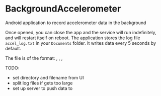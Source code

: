 # BackgroundAccelerometer
Android application to record accelerometer data in the background

Once opened, you can close the app and the service will run indefinitely, and will restart itself on reboot. 
The application stores the log file `accel_log.txt` in your `Documents` folder.
It writes data every 5 seconds by default.

The file is of the format:
  <time since epoch>, <x value>, <y value>, <z value>

TODO:
- set directory and filename from UI
- split log files if gets too large
- set up server to push data to
